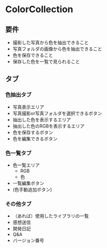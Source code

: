 # ColorCollection

## 要件

* 撮影した写真から色を抽出できること
* 写真フォルダの画像から色を抽出できること
* 色を保存できること
* 保存した色を一覧で見られること

## タブ

### 色抽出タブ

* 写真表示エリア
* 写真撮影or写真フォルダを選択できるボタン
* 抽出した色を表示するエリア
* 抽出した色のRGBを表示するエリア
* 色を保存するボタン
* 色を編集できるボタン

### 色一覧タブ

* 色一覧エリア
  * RGB
  * 色
* 一覧編集ボタン
* (色手動追加ボタン)

### その他タブ

* （あれば）使用したライブラリの一覧
* 感想送信
* 開発日記
* Q&A
* バージョン番号
